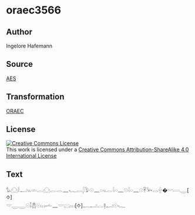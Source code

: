 # oraec3566

## Author

Ingelore Hafemann

## Source

[AES](https://github.com/simondschweitzer/aes)

## Transformation

[ORAEC](https://oraec.github.io/)

## License

<a rel="license" href="http://creativecommons.org/licenses/by-sa/4.0/"><img alt="Creative Commons License" style="border-width:0" src="https://i.creativecommons.org/l/by-sa/4.0/88x31.png" /></a><br />This work is licensed under a <a rel="license" href="http://creativecommons.org/licenses/by-sa/4.0/">Creative Commons Attribution-ShareAlike 4.0 International License</a>

## Text

𓅊𓈌𓎛𓂝𓏭𓏛𓐛𓈌𓐛𓂋𓈖𓆑𓐛𓆄𓅱𓇳𓈖𓏏𓏭𓐛𓇋𓏏𓈖𓇳𓇋𓏏𓈖𓇳𓋹𓅨𓂋𓏶�𓎟𓇯𓇾[⯑]<br>
𓎟𓇾𓇾𓇳𓄤𓆣𓇳𓏥𓌡𓈖𓎟𓈍𓏥[⯑]𓉻𓂝𓐛𓊢𓂝𓇳𓆑<br>
